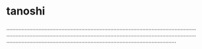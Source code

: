 # tanoshi

.......................................................................................................................................................................................................................................................................................................................................................................
